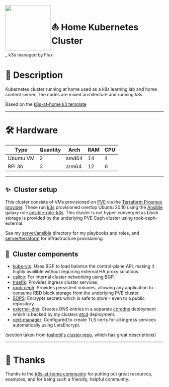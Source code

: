 <!-- taken from https://github.com/toboshii/home-cluster/ -->
<img src="https://camo.githubusercontent.com/5b298bf6b0596795602bd771c5bddbb963e83e0f/68747470733a2f2f692e696d6775722e636f6d2f7031527a586a512e706e67" align="left" width="144px" height="144px"/>

# :sailboat: Home Kubernetes Cluster
_ k3s managed by Flux

# :notebook_with_decorative_cover: Description
Kubernetes cluster running at home used as a k8s learning lab and home content server. The nodes are mixed architecture and running k3s.

Based on the [k8s-at-home k3 template](https://github.com/k8s-at-home/template-cluster-k3s)

---

# :hammer_and_wrench: Hardware

| Type      | Quantity | Arch  | RAM | CPU |
|-----------|----------|-------|-----|-----|
| Ubuntu VM | 2        | amd64 | 14  | 4   |
| RPi 3b    | 3        | arm64 | 12  | 6   |

---

## :sparkles:&nbsp; Cluster setup

This cluster consists of VMs provisioned on [PVE](https://www.proxmox.com/en/proxmox-ve) via the [Terraform Proxmox provider](https://github.com/Telmate/terraform-provider-proxmox). These run [k3s](https://k3s.io/) provisioned overtop Ubuntu 20.10 using the [Ansible](https://www.ansible.com/) galaxy role [ansible-role-k3s](https://github.com/PyratLabs/ansible-role-k3s). This cluster is not hyper-converged as block storage is provided by the underlying PVE Ceph cluster using rook-ceph-external.

See my [server/ansible](./server/ansible/) directory for my playbooks and roles, and [server/terraform](./server/terraform) for infrastructure provisioning.

## :art:&nbsp; Cluster components

- [kube-vip](https://kube-vip.io/): Uses BGP to load balance the control-plane API, making it highly availible without requiring external HA proxy solutions.
- [calico](https://docs.projectcalico.org/about/about-calico): For internal cluster networking using BGP.
- [traefik](https://traefik.io/): Provides ingress cluster services.
- [rook-ceph](https://rook.io/): Provides persistent volumes, allowing any application to consume RBD block storage from the underlying PVE cluster.
- [SOPS](https://toolkit.fluxcd.io/guides/mozilla-sops/): Encrypts secrets which is safe to store - even to a public repository.
- [external-dns](https://github.com/kubernetes-sigs/external-dns): Creates DNS entries in a separate [coredns](https://github.com/coredns/coredns) deployment which is backed by my clusters [etcd](https://github.com/etcd-io/etcd) deployment.
- [cert-manager](https://cert-manager.io/docs/): Configured to create TLS certs for all ingress services automatically using LetsEncrypt.

(section taken from [toshobi's cluster repo](https://github.com/toboshii/home-cluster/), which has great descriptions)

---

# :handshake: Thanks

Thanks to the [k8s-at-home community](https://k8s-at-home.com/) for putting out great resources, examples, and for being such a friendly, helpful community.